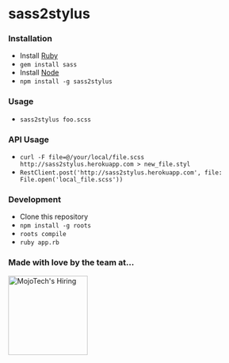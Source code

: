 # sass2stylus

### Installation
- Install [Ruby](http://ruby-lang.org)
- `gem install sass`
- Install [Node](http://nodejs.org)
- `npm install -g sass2stylus`

### Usage
- `sass2stylus foo.scss`

### API Usage
- `curl -F file=@/your/local/file.scss http://sass2stylus.herokuapp.com > new_file.styl`
- `RestClient.post('http://sass2stylus.herokuapp.com', file: File.open('local_file.scss'))`

### Development
- Clone this repository
- `npm install -g roots`
- `roots compile`
- `ruby app.rb`

### Made with love by the team at...
<a href="http://mojotech.com"><img width="160px" src="http://mojotech.github.io/sass2stylus/img/mojotech-logo.svg" title="MojoTech's Hiring"></a>

